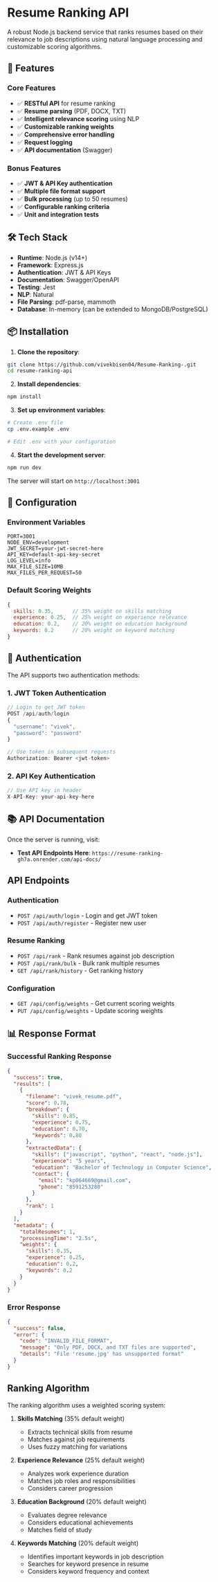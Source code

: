 # Resume Ranking API

A robust Node.js backend service that ranks resumes based on their relevance to job descriptions using natural language processing and customizable scoring algorithms.

## 🚀 Features

### Core Features
- ✅ **RESTful API** for resume ranking
- ✅ **Resume parsing** (PDF, DOCX, TXT)
- ✅ **Intelligent relevance scoring** using NLP
- ✅ **Customizable ranking weights**
- ✅ **Comprehensive error handling**
- ✅ **Request logging**
- ✅ **API documentation** (Swagger)

### Bonus Features
- ✅ **JWT & API Key authentication**
- ✅ **Multiple file format support**
- ✅ **Bulk processing** (up to 50 resumes)
- ✅ **Configurable ranking criteria**
- ✅ **Unit and integration tests**

## 🛠️ Tech Stack

- **Runtime**: Node.js (v14+)
- **Framework**: Express.js
- **Authentication**: JWT & API Keys
- **Documentation**: Swagger/OpenAPI
- **Testing**: Jest
- **NLP**: Natural
- **File Parsing**: pdf-parse, mammoth
- **Database**: In-memory (can be extended to MongoDB/PostgreSQL)

## 📦 Installation

1. **Clone the repository**:
```bash
git clone https://github.com/vivekbisen04/Resume-Ranking-.git
cd resume-ranking-api
```

2. **Install dependencies**:
```bash
npm install
```

3. **Set up environment variables**:
```bash
# Create .env file
cp .env.example .env

# Edit .env with your configuration
```

4. **Start the development server**:
```bash
npm run dev
```

The server will start on `http://localhost:3001`

## 🔧 Configuration

### Environment Variables

```env
PORT=3001
NODE_ENV=development
JWT_SECRET=your-jwt-secret-here
API_KEY=default-api-key-secret
LOG_LEVEL=info
MAX_FILE_SIZE=10MB
MAX_FILES_PER_REQUEST=50
```

### Default Scoring Weights

```javascript
{
  skills: 0.35,      // 35% weight on skills matching
  experience: 0.25,  // 25% weight on experience relevance
  education: 0.2,    // 20% weight on education background
  keywords: 0.2      // 20% weight on keyword matching
}
```

## 🔐 Authentication

The API supports two authentication methods:

### 1. JWT Token Authentication
```javascript
// Login to get JWT token
POST /api/auth/login
{
  "username": "vivek",
  "password": "password"
}

// Use token in subsequent requests
Authorization: Bearer <jwt-token>
```

### 2. API Key Authentication
```javascript
// Use API key in header
X-API-Key: your-api-key-here
```

## 📚 API Documentation

Once the server is running, visit:
- **Test API Endpoints Here**: `https://resume-ranking-gh7a.onrender.com/api-docs/`

##  API Endpoints

### Authentication
- `POST /api/auth/login` - Login and get JWT token
- `POST /api/auth/register` - Register new user

### Resume Ranking
- `POST /api/rank` - Rank resumes against job description
- `POST /api/rank/bulk` - Bulk rank multiple resumes
- `GET /api/rank/history` - Get ranking history

### Configuration
- `GET /api/config/weights` - Get current scoring weights
- `PUT /api/config/weights` - Update scoring weights


## 📊 Response Format

### Successful Ranking Response

```json
{
  "success": true,
  "results": [
    {
      "filename": "vivek_resume.pdf",
      "score": 0.78,
      "breakdown": {
        "skills": 0.85,
        "experience": 0.75,
        "education": 0.70,
        "keywords": 0.80
      },
      "extractedData": {
        "skills": ["javascript", "python", "react", "node.js"],
        "experience": "5 years",
        "education": "Bachelor of Technology in Computer Science",
        "contact": {
          "email": "kp064669@gmail.com",
          "phone": "8591253280"
        }
      },
      "rank": 1
    }
  ],
  "metadata": {
    "totalResumes": 1,
    "processingTime": "2.5s",
    "weights": {
      "skills": 0.35,
      "experience": 0.25,
      "education": 0.2,
      "keywords": 0.2
    }
  }
}
```

### Error Response

```json
{
  "success": false,
  "error": {
    "code": "INVALID_FILE_FORMAT",
    "message": "Only PDF, DOCX, and TXT files are supported",
    "details": "File 'resume.jpg' has unsupported format"
  }
}
```

##  Ranking Algorithm

The ranking algorithm uses a weighted scoring system:

1. **Skills Matching** (35% default weight)
   - Extracts technical skills from resume
   - Matches against job requirements
   - Uses fuzzy matching for variations

2. **Experience Relevance** (25% default weight)
   - Analyzes work experience duration
   - Matches job roles and responsibilities
   - Considers career progression

3. **Education Background** (20% default weight)
   - Evaluates degree relevance
   - Considers educational achievements
   - Matches field of study

4. **Keywords Matching** (20% default weight)
   - Identifies important keywords in job description
   - Searches for keyword presence in resume
   - Considers keyword frequency and context



